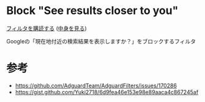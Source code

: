 # Block "See results closer to you"

[フィルタを購読する](https://subscribe.adblockplus.org?location=https%3A%2F%2Fraw.githubusercontent.com%2Fhalpas%2FBlock-See-results-closer-to-you%2Frefs%2Fheads%2Fmain%2FBlock-See-results-closer-to-you.txt&amp;title=Block%20%22See%20results%20closer%20to%20you%22") ([中身を見る](https://raw.githubusercontent.com/halpas/Block-See-results-closer-to-you/refs/heads/main/Block-See-results-closer-to-you.txt))

Googleの「現在地付近の検索結果を表示しますか？」をブロックするフィルタ

# 参考

 - https://github.com/AdguardTeam/AdguardFilters/issues/170286
 - https://gist.github.com/Yuki2718/6d9fea46e153e98e89aaca4c867245af
